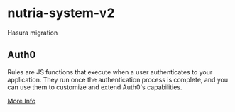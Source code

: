 # nutria-system-v2
Hasura migration

## Auth0

Rules are JS functions that execute when a user authenticates to your application. They run once the authentication process is complete, and you can use them to customize and extend Auth0's capabilities.

[More Info](https://auth0.com/docs/rules)
